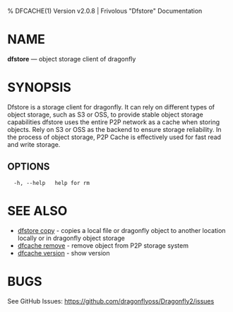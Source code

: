 % DFCACHE(1) Version v2.0.8 | Frivolous "Dfstore" Documentation

# NAME

**dfstore** — object storage client of dragonfly

# SYNOPSIS

Dfstore is a storage client for dragonfly. It can rely on different types of object storage,
such as S3 or OSS, to provide stable object storage capabilities
dfstore uses the entire P2P network as a cache when storing objects.
Rely on S3 or OSS as the backend to ensure storage reliability.
In the process of object storage, P2P Cache is effectively used for fast read and write storage.

## OPTIONS

```shell
  -h, --help   help for rm
```

# SEE ALSO

- [dfstore copy](dfstore_copy.md) - copies a local file or dragonfly object to another location locally or in dragonfly object storage
- [dfcache remove](dfstore_remove.md) - remove object from P2P storage system
- [dfcache version](dfstore_version.md) - show version

# BUGS

See GitHub Issues: <https://github.com/dragonflyoss/Dragonfly2/issues>
